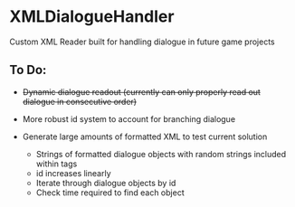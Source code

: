 # XMLDialogueHandler
Custom XML Reader built for handling dialogue in future game projects

## To Do:
- ~~Dynamic dialogue readout (currently can only properly read out dialogue in consecutive order)~~
- More robust id system to account for branching dialogue

- Generate large amounts of formatted XML to test current solution
    - Strings of formatted dialogue objects with random strings included within tags
    - id increases linearly
    - Iterate through dialogue objects by id
    - Check time required to find each object